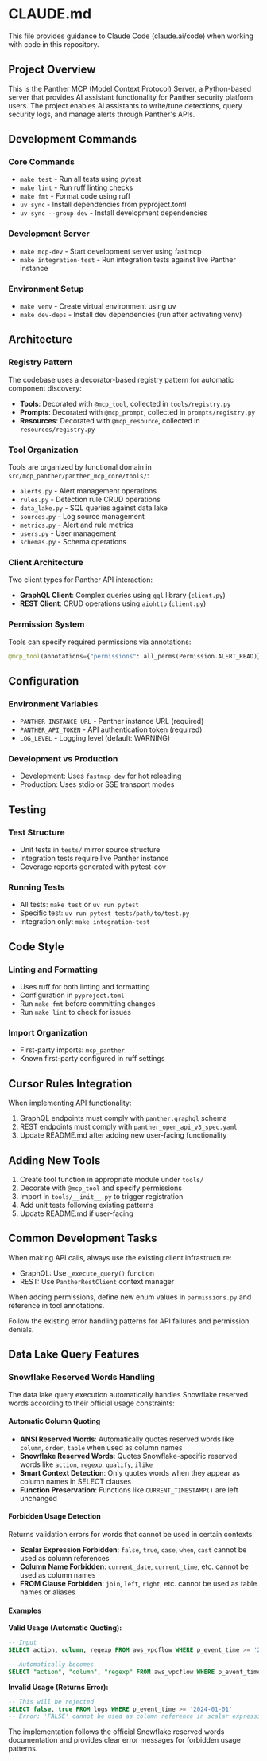 # CLAUDE.md

This file provides guidance to Claude Code (claude.ai/code) when working with code in this repository.

## Project Overview

This is the Panther MCP (Model Context Protocol) Server, a Python-based server that provides AI assistant functionality for Panther security platform users. The project enables AI assistants to write/tune detections, query security logs, and manage alerts through Panther's APIs.

## Development Commands

### Core Commands
- `make test` - Run all tests using pytest
- `make lint` - Run ruff linting checks
- `make fmt` - Format code using ruff
- `uv sync` - Install dependencies from pyproject.toml
- `uv sync --group dev` - Install development dependencies

### Development Server
- `make mcp-dev` - Start development server using fastmcp
- `make integration-test` - Run integration tests against live Panther instance

### Environment Setup
- `make venv` - Create virtual environment using uv
- `make dev-deps` - Install dev dependencies (run after activating venv)

## Architecture

### Registry Pattern
The codebase uses a decorator-based registry pattern for automatic component discovery:

- **Tools**: Decorated with `@mcp_tool`, collected in `tools/registry.py`
- **Prompts**: Decorated with `@mcp_prompt`, collected in `prompts/registry.py` 
- **Resources**: Decorated with `@mcp_resource`, collected in `resources/registry.py`

### Tool Organization
Tools are organized by functional domain in `src/mcp_panther/panther_mcp_core/tools/`:
- `alerts.py` - Alert management operations
- `rules.py` - Detection rule CRUD operations
- `data_lake.py` - SQL queries against data lake
- `sources.py` - Log source management
- `metrics.py` - Alert and rule metrics
- `users.py` - User management
- `schemas.py` - Schema operations

### Client Architecture
Two client types for Panther API interaction:
- **GraphQL Client**: Complex queries using `gql` library (`client.py`)
- **REST Client**: CRUD operations using `aiohttp` (`client.py`)

### Permission System
Tools can specify required permissions via annotations:
```python
@mcp_tool(annotations={"permissions": all_perms(Permission.ALERT_READ)})
```

## Configuration

### Environment Variables
- `PANTHER_INSTANCE_URL` - Panther instance URL (required)
- `PANTHER_API_TOKEN` - API authentication token (required)
- `LOG_LEVEL` - Logging level (default: WARNING)

### Development vs Production
- Development: Uses `fastmcp dev` for hot reloading
- Production: Uses stdio or SSE transport modes

## Testing

### Test Structure
- Unit tests in `tests/` mirror source structure
- Integration tests require live Panther instance
- Coverage reports generated with pytest-cov

### Running Tests
- All tests: `make test` or `uv run pytest`
- Specific test: `uv run pytest tests/path/to/test.py`
- Integration only: `make integration-test`

## Code Style

### Linting and Formatting
- Uses ruff for both linting and formatting
- Configuration in `pyproject.toml`
- Run `make fmt` before committing changes
- Run `make lint` to check for issues

### Import Organization
- First-party imports: `mcp_panther`
- Known first-party configured in ruff settings

## Cursor Rules Integration

When implementing API functionality:
1. GraphQL endpoints must comply with `panther.graphql` schema
2. REST endpoints must comply with `panther_open_api_v3_spec.yaml`
3. Update README.md after adding new user-facing functionality

## Adding New Tools

1. Create tool function in appropriate module under `tools/`
2. Decorate with `@mcp_tool` and specify permissions
3. Import in `tools/__init__.py` to trigger registration
4. Add unit tests following existing patterns
5. Update README.md if user-facing

## Common Development Tasks

When making API calls, always use the existing client infrastructure:
- GraphQL: Use `_execute_query()` function 
- REST: Use `PantherRestClient` context manager

When adding permissions, define new enum values in `permissions.py` and reference in tool annotations.

Follow the existing error handling patterns for API failures and permission denials.

## Data Lake Query Features

### Snowflake Reserved Words Handling
The data lake query execution automatically handles Snowflake reserved words according to their official usage constraints:

#### Automatic Column Quoting
- **ANSI Reserved Words**: Automatically quotes reserved words like `column`, `order`, `table` when used as column names
- **Snowflake Reserved Words**: Quotes Snowflake-specific reserved words like `action`, `regexp`, `qualify`, `ilike`
- **Smart Context Detection**: Only quotes words when they appear as column names in SELECT clauses
- **Function Preservation**: Functions like `CURRENT_TIMESTAMP()` are left unchanged

#### Forbidden Usage Detection
Returns validation errors for words that cannot be used in certain contexts:
- **Scalar Expression Forbidden**: `false`, `true`, `case`, `when`, `cast` cannot be used as column references
- **Column Name Forbidden**: `current_date`, `current_time`, etc. cannot be used as column names
- **FROM Clause Forbidden**: `join`, `left`, `right`, etc. cannot be used as table names or aliases

#### Examples

**Valid Usage (Automatic Quoting):**
```sql
-- Input
SELECT action, column, regexp FROM aws_vpcflow WHERE p_event_time >= '2024-01-01'

-- Automatically becomes
SELECT "action", "column", "regexp" FROM aws_vpcflow WHERE p_event_time >= '2024-01-01'
```

**Invalid Usage (Returns Error):**
```sql
-- This will be rejected
SELECT false, true FROM logs WHERE p_event_time >= '2024-01-01'
-- Error: 'FALSE' cannot be used as column reference in scalar expressions
```

The implementation follows the official Snowflake reserved words documentation and provides clear error messages for forbidden usage patterns.